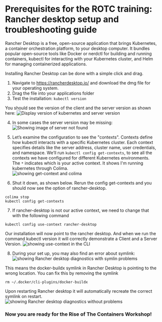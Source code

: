 
<h1>Prerequisites for the ROTC training:  Rancher desktop setup and troubleshooting guide</h1>

Rancher Desktop is a free, open-source application that brings Kubernetes, a container orchestration platform, to your desktop computer. It bundles popular open-source tools like Docker or nerdctl for building and running containers, kubectl for interacting with your Kubernetes cluster, and Helm for managing containerized applications. 

Installing Rancher Desktop can be done with a simple click and drag.

1. Navigate to https://rancherdesktop.io/ and download the dmg file for your operating system.
2. Drag the file into your applications folder
3. Test the installation: `kubectl version`

You should see the version of the client and the server version as shown here:
![Display version of kubernetes and server version](https://github.com/twlabs/ROTC-semi-guided-material/blob/rancher-for-rotc/images/what-you-should-see.png)

4. In some cases the server version may be missing: 
![Showing image of server not found](https://github.com/twlabs/ROTC-semi-guided-material/blob/rancher-for-rotc/images/verify-installation.png)

5. Let’s examine the configuration to see the "contexts". Contexts define how kubectl interacts with a specific Kubernetes cluster. Each context specifies details like the server address, cluster name, user credentials, and namespace. We’ll run `kubectl config get-contexts`, to see all the contexts we have configured for different Kubernetes environments. The `*` indicates which is your active context. It shows I'm running kubernetes through Colima.  
![showing get-context and colima](https://github.com/twlabs/ROTC-semi-guided-material/blob/rancher-for-rotc/images/colima-context.png)

6. Shut it down, as shown below. Rerun the config get-contexts and you should now see the option of rancher-desktop.
```shell
colima stop
kubectl config get-contexts
```
  7. If rancher-desktop is not our active context, we need to change that with the following command

```shell
kubectl config use-context rancher-desktop
```
Our installation will now point to the rancher desktop. And when we run the command kubectl version it will correctly demonstrate a Client and a Server Version. 
![showing use-context in the CLI](https://github.com/twlabs/ROTC-semi-guided-material/blob/rancher-for-rotc/images/use-context.png)

8. During your set up, you may also find an error about symlink:
![showing Rancher desktop diagnostics with symlin problems](https://github.com/twlabs/ROTC-semi-guided-material/blob/main/images/Symlink-error.png)

This means the docker-buildx symlink in Rancher Desktop is pointing to the wrong location. You can fix this by removing the symlink 
```shell
rm ~/.docker/cli-plugins/docker-buildx
```
Upon restarting Rancher desktop it will automatically recreate the correct symlink on restart. 
![showing Rancher desktop diagnostics without problems](https://github.com/twlabs/ROTC-semi-guided-material/blob/main/images/diagnostics.png)

<h3>Now you are ready for the Rise of The Containers Workshop!</h3>
 
